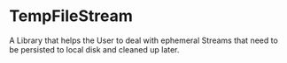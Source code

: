 # TempFileStream
A Library that helps the User to deal with ephemeral Streams that need to be persisted to local disk and cleaned up later.
